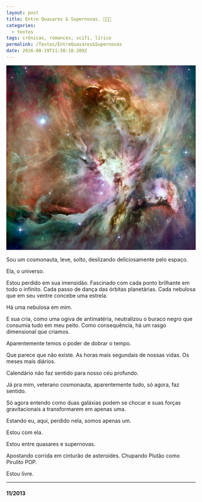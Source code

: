 ```yaml
---
layout: post
title: Entre Quasares & Supernovas. 🌌👩‍🚀
categories:
  - textos
tags: crônicas, romances, scifi, lírico
permalink: /Textos/EntreQuasares&Supernovas
date: 2016-08-19T11:58:18.209Z
---
```

![](/images/uploads/0_v3ilytenwseeu3kp.jpg)

Sou um cosmonauta, leve, solto, deslizando deliciosamente pelo espaço.

Ela, o universo.

Estou perdido em sua imensidão. Fascinado com cada ponto brilhante em todo o infinito. Cada passo de dança das órbitas planetárias. Cada nebulosa que em seu ventre concebe uma estrela.

Há uma nebulosa em mim.

E sua cria, como uma ogiva de antimatéria, neutralizou o buraco negro que consumia tudo em meu peito. Como consequência, há um rasgo dimensional que criamos.

Aparentemente temos o poder de dobrar o tempo.

Que parece que não existe. As horas mais segundais de nossas vidas. Os meses mais diários.

Calendário não faz sentido para nosso céu profundo.

Já pra mim, veterano cosmonauta, aparentemente tudo, só agora, faz sentido.

Só agora entendo como duas galáxias podem se chocar e suas forças gravitacionais a transformarem em apenas uma.

Estando eu, aqui, perdido nela, somos apenas um.

Estou com ela.

Estou entre quasares e supernovas.

Apostando corrida em cinturão de asteroides. Chupando Plutão como Pirulito POP.

Estou livre.

- - -

#### 11/2013
